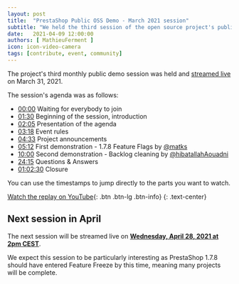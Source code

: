 ```yaml
---
layout: post
title:  "PrestaShop Public OSS Demo - March 2021 session"
subtitle: "We held the third session of the open source project's public demo"
date:   2021-04-09 12:00:00
authors: [ MathieuFerment ]
icon: icon-video-camera
tags: [contribute, event, community]
---
```


The project's third monthly public demo session was held and [streamed live](https://youtu.be/UJ_XQs8trs4) on March 31, 2021.

The session's agenda was as follows:

- [00:00](https://youtu.be/UJ_XQs8trs4) Waiting for everybody to join
- [01:30](https://youtu.be/UJ_XQs8trs4?t=90) Beginning of the session, introduction
- [02:05](https://youtu.be/UJ_XQs8trs4?t=125) Presentation of the agenda
- [03:18](https://youtu.be/UJ_XQs8trs4?t=198) Event rules
- [04:33](https://youtu.be/UJ_XQs8trs4?t=273) Project announcements
- [05:12](https://youtu.be/UJ_XQs8trs4?t=312) First demonstration - 1.7.8 Feature Flags by [@matks](http://github.com/matks)
- [10:00](https://youtu.be/UJ_XQs8trs4?t=600) Second demonstration - Backlog cleaning by [@hibatallahAouadni](http://github.com/hibatallahAouadni)
- [24:15](https://youtu.be/UJ_XQs8trs4?t=1455) Questions & Answers
- [01:02:30](https://youtu.be/UJ_XQs8trs4?t=3750) Closure

You can use the timestamps to jump directly to the parts you want to watch.

[Watch the replay on YouTube](https://youtu.be/UJ_XQs8trs4){: .btn .btn-lg .btn-info}
{: .text-center}

## Next session in April

The next session will be streamed live on [**Wednesday, April 28, 2021 at 2pm CEST**](https://www.youtube.com/watch?v=VKb39T_6WHU).

We expect this session to be particularly interesting as PrestaShop 1.7.8 should have entered Feature Freeze by this time, meaning many projects will be complete.
